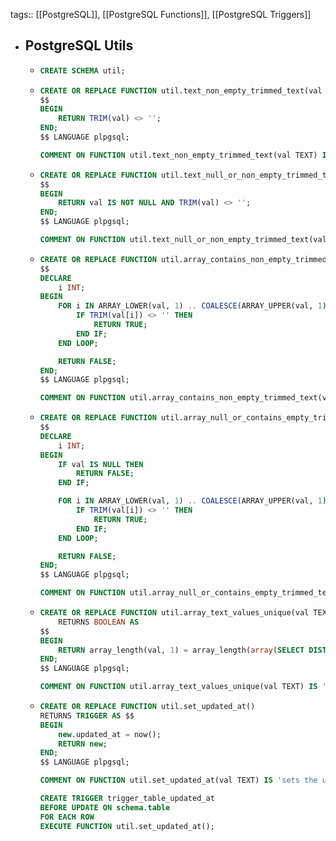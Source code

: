 tags:: [[PostgreSQL]], [[PostgreSQL Functions]], [[PostgreSQL Triggers]]

- ## PostgreSQL Utils
	- ```sql
	  CREATE SCHEMA util;
	  ```
	- ```sql
	  CREATE OR REPLACE FUNCTION util.text_non_empty_trimmed_text(val TEXT) RETURNS BOOLEAN AS
	  $$
	  BEGIN
	      RETURN TRIM(val) <> '';
	  END;
	  $$ LANGUAGE plpgsql;
	  
	  COMMENT ON FUNCTION util.text_non_empty_trimmed_text(val TEXT) IS 'checks if the text is non-empty after removing leading and trailing spaces';
	  ```
	- ```sql
	  CREATE OR REPLACE FUNCTION util.text_null_or_non_empty_trimmed_text(val TEXT) RETURNS BOOLEAN AS
	  $$
	  BEGIN
	      RETURN val IS NOT NULL AND TRIM(val) <> '';
	  END;
	  $$ LANGUAGE plpgsql;
	  
	  COMMENT ON FUNCTION util.text_null_or_non_empty_trimmed_text(val TEXT) IS 'checks if the text is null or non-empty after removing leading and trailing spaces';
	  ```
	- ```sql
	  CREATE OR REPLACE FUNCTION util.array_contains_non_empty_trimmed_text(val TEXT[]) RETURNS BOOLEAN AS
	  $$
	  DECLARE
	      i INT;
	  BEGIN
	      FOR i IN ARRAY_LOWER(val, 1) .. COALESCE(ARRAY_UPPER(val, 1), 0) LOOP
	          IF TRIM(val[i]) <> '' THEN
	              RETURN TRUE;
	          END IF;
	      END LOOP;
	  
	      RETURN FALSE;
	  END;
	  $$ LANGUAGE plpgsql;
	  
	  COMMENT ON FUNCTION util.array_contains_non_empty_trimmed_text(val TEXT) IS 'checks if the text array contains any non-empty text after removing leading and trailing spaces';
	  ```
	- ```sql
	  CREATE OR REPLACE FUNCTION util.array_null_or_contains_empty_trimmed_text(val TEXT[]) RETURNS BOOLEAN AS
	  $$
	  DECLARE
	      i INT;
	  BEGIN
	      IF val IS NULL THEN
	          RETURN FALSE;
	      END IF;
	  
	      FOR i IN ARRAY_LOWER(val, 1) .. COALESCE(ARRAY_UPPER(val, 1), 0) LOOP
	          IF TRIM(val[i]) <> '' THEN
	              RETURN TRUE;
	          END IF;
	      END LOOP;
	  
	      RETURN FALSE;
	  END;
	  $$ LANGUAGE plpgsql;
	  
	  COMMENT ON FUNCTION util.array_null_or_contains_empty_trimmed_text(val TEXT) IS 'checks if the text array is null or contains any non-empty text after removing leading and trailing spaces';
	  ```
	- ```sql
	  CREATE OR REPLACE FUNCTION util.array_text_values_unique(val TEXT[])
	      RETURNS BOOLEAN AS
	  $$
	  BEGIN
	      RETURN array_length(val, 1) = array_length(array(SELECT DISTINCT unnest(val)), 1);
	  END;
	  $$ LANGUAGE plpgsql;
	  
	  COMMENT ON FUNCTION util.array_text_values_unique(val TEXT) IS 'checks if all the values in a text array unique';
	  ```
	- ```sql
	  CREATE OR REPLACE FUNCTION util.set_updated_at()
	  RETURNS TRIGGER AS $$
	  BEGIN
	      new.updated_at = now();
	      RETURN new;
	  END;
	  $$ LANGUAGE plpgsql;
	  
	  COMMENT ON FUNCTION util.set_updated_at(val TEXT) IS 'sets the updated_at timestamp on a table on update';
	  
	  CREATE TRIGGER trigger_table_updated_at
	  BEFORE UPDATE ON schema.table
	  FOR EACH ROW
	  EXECUTE FUNCTION util.set_updated_at();
	  ```